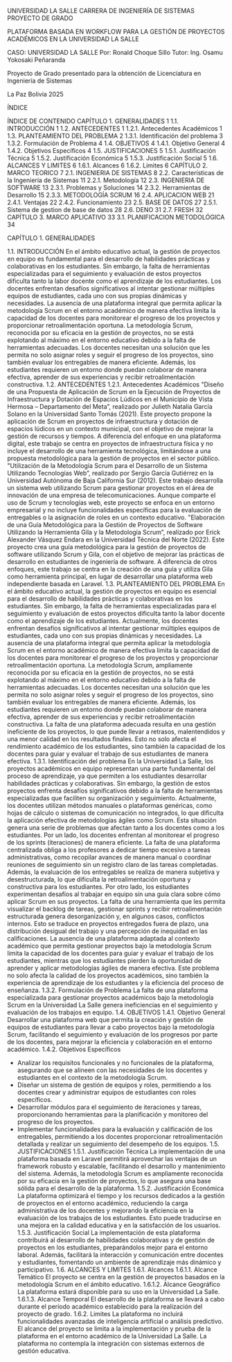 UNIVERSIDAD LA SALLE
CARRERA DE INGENIERÍA DE SISTEMAS
PROYECTO DE GRADO
 
PLATAFORMA BASADA EN WORKFLOW PARA LA GESTIÓN DE PROYECTOS ACADÉMICOS EN LA UNIVERSIDAD LA SALLE

CASO: UNIVERSIDAD LA SALLE
Por: Ronald Choque Sillo
Tutor: Ing. Osamu Yokosaki Peñaranda

Proyecto de Grado presentado para la obtención
de Licenciatura en Ingeniería de Sistemas

La Paz Bolivia
2025 
 
 








ÍNDICE
 
ÍNDICE DE CONTENIDO
CAPÍTULO 1. 	 GENERALIDADES	1
1.1.	INTRODUCCIÓN	1
1.2.	ANTECEDENTES 	1
1.2.1.	Antecedentes Académicos	1
1.3.	PLANTEAMIENTO DEL PROBLEMA	2
1.3.1.	Identificación del problema	3
1.3.2.	Formulación de Problema	4
1.4.	OBJETIVOS 	4
1.4.1.	Objetivo General	4
1.4.2.	Objetivos Específicos	4
1.5.	JUSTIFICACIONES 	5
1.5.1.	Justificación Técnica	5
1.5.2.	Justificación Económica	5
1.5.3.	Justificación Social	5
1.6.	ALCANCES Y LIMITES 	6
1.6.1.	Alcances 	6
1.6.2.	Limites	6
CAPÍTULO 2. 	 MARCO TEORICO	7
2.1.	INGENIERIA DE SISTEMAS	8
2.2.	Características de la Ingeniería de Sistemas 	11
2.2.1.	Metodología	12
2.3.	INGENIERIA DE SOFTWARE	13
2.3.1.	Problemas y Soluciones	14
2.3.2.	Herramientas de Desarrollo	15
2.3.3.	METODOLOGÍA SCRUM	16
2.4.	APLICACION WEB	21
2.4.1.	Ventajas	22
2.4.2.	Funcionamiento	23
2.5.	BASE DE DATOS	27
2.5.1.	Sistema de gestion de base de datos	28
2.6.	DENO	31
2.7.	FRESH	32
CAPÍTULO 3. 	 MARCO APLICATIVO 	33
3.1.	PLANIFICACION METODOLÓGICA 	34



 
 
 








CAPÍTULO 1. 	 GENERALIDADES

 
 
1.1.	INTRODUCCIÓN
En el ámbito educativo actual, la gestión de proyectos en equipo es fundamental para el desarrollo de habilidades prácticas y colaborativas en los estudiantes. Sin embargo, la falta de herramientas especializadas para el seguimiento y evaluación de estos proyectos dificulta tanto la labor docente como el aprendizaje de los estudiantes. Los docentes enfrentan desafíos significativos al intentar gestionar múltiples equipos de estudiantes, cada uno con sus propias dinámicas y necesidades. 
La ausencia de una plataforma integral que permita aplicar la metodología Scrum en el entorno académico de manera efectiva limita la capacidad de los docentes para monitorear el progreso de los proyectos y proporcionar retroalimentación oportuna. La metodología Scrum, reconocida por su eficacia en la gestión de proyectos, no se está explotando al máximo en el entorno educativo debido a la falta de herramientas adecuadas. Los docentes necesitan una solución que les permita no solo asignar roles y seguir el progreso de los proyectos, sino también evaluar los entregables de manera eficiente. Además, los estudiantes requieren un entorno donde puedan colaborar de manera efectiva, aprender de sus experiencias y recibir retroalimentación constructiva.
1.2.	ANTECEDENTES 
1.2.1.	Antecedentes Académicos
"Diseño de una Propuesta de Aplicación de Scrum en la Ejecución de Proyectos de Infraestructura y Dotación de Espacios Lúdicos en el Municipio de Vista Hermosa – Departamento del Meta”, realizado por Julieth Natalia García Solano en la Universidad Santo Tomás (2021). Este proyecto propone la aplicación de Scrum en proyectos de infraestructura y dotación de espacios lúdicos en un contexto municipal, con el objetivo de mejorar la gestión de recursos y tiempos. A diferencia del enfoque en una plataforma digital, este trabajo se centra en proyectos de infraestructura física y no incluye el desarrollo de una herramienta tecnológica, limitándose a una propuesta metodológica para la gestión de proyectos en el sector público. 
"Utilización de la Metodología Scrum para el Desarrollo de un Sistema Utilizando Tecnologías Web”, realizado por Sergio García Gutiérrez en la Universidad Autónoma de Baja California Sur (2012). Este trabajo desarrolla un sistema web utilizando Scrum para gestionar proyectos en el área de innovación de una empresa de telecomunicaciones. Aunque comparte el uso de Scrum y tecnologías web, este proyecto se enfoca en un entorno empresarial y no incluye funcionalidades específicas para la evaluación de entregables o la asignación de roles en un contexto educativo. 
"Elaboración de una Guía Metodológica para la Gestión de Proyectos de Software Utilizando la Herramienta Gila y la Metodología Scrum”, realizado por Erick Alexander Vásquez Endara en la Universidad Técnica del Norte (2022). Este proyecto crea una guía metodológica para la gestión de proyectos de software utilizando Scrum y Gila, con el objetivo de mejorar las prácticas de desarrollo en estudiantes de ingeniería de software. A diferencia de otros enfoques, este trabajo se centra en la creación de una guía y utiliza Gila como herramienta principal, en lugar de desarrollar una plataforma web independiente basada en Laravel.
1.3.	PLANTEAMIENTO DEL PROBLEMA
En el ámbito educativo actual, la gestión de proyectos en equipo es esencial para el desarrollo de habilidades prácticas y colaborativas en los estudiantes. Sin embargo, la falta de herramientas especializadas para el seguimiento y evaluación de estos proyectos dificulta tanto la labor docente como el aprendizaje de los estudiantes. Actualmente, los docentes enfrentan desafíos significativos al intentar gestionar múltiples equipos de estudiantes, cada uno con sus propias dinámicas y necesidades. La ausencia de una plataforma integral que permita aplicar la metodología Scrum en el entorno académico de manera efectiva limita la capacidad de los docentes para monitorear el progreso de los proyectos y proporcionar retroalimentación oportuna. 
La metodología Scrum, ampliamente reconocida por su eficacia en la gestión de proyectos, no se está explotando al máximo en el entorno educativo debido a la falta de herramientas adecuadas. Los docentes necesitan una solución que les permita no solo asignar roles y seguir el progreso de los proyectos, sino también evaluar los entregables de manera eficiente. Además, los estudiantes requieren un entorno donde puedan colaborar de manera efectiva, aprender de sus experiencias y recibir retroalimentación constructiva. 
La falta de una plataforma adecuada resulta en una gestión ineficiente de los proyectos, lo que puede llevar a retrasos, malentendidos y una menor calidad en los resultados finales. Esto no solo afecta el rendimiento académico de los estudiantes, sino también la capacidad de los docentes para guiar y evaluar el trabajo de sus estudiantes de manera efectiva.
1.3.1.	Identificación del problema
En la Universidad La Salle, los proyectos académicos en equipo representan una parte fundamental del proceso de aprendizaje, ya que permiten a los estudiantes desarrollar habilidades prácticas y colaborativas. Sin embargo, la gestión de estos proyectos enfrenta desafíos significativos debido a la falta de herramientas especializadas que faciliten su organización y seguimiento. Actualmente, los docentes utilizan métodos manuales o plataformas genéricas, como hojas de cálculo o sistemas de comunicación no integrados, lo que dificulta la aplicación efectiva de metodologías ágiles como Scrum. Esta situación genera una serie de problemas que afectan tanto a los docentes como a los estudiantes. Por un lado, los docentes enfrentan al monitorear el progreso de los sprints (iteraciones) de manera eficiente. 
La falta de una plataforma centralizada obliga a los profesores a dedicar tiempo excesivo a tareas administrativas, como recopilar avances de manera manual o coordinar reuniones de seguimiento sin un registro claro de las tareas completadas. Además, la evaluación de los entregables se realiza de manera subjetiva y desestructurada, lo que dificulta la retroalimentación oportuna y constructiva para los estudiantes. Por otro lado, los estudiantes experimentan desafíos al trabajar en equipo sin una guía clara sobre cómo aplicar Scrum en sus proyectos. La falta de una herramienta que les permita visualizar el backlog de tareas, gestionar sprints y recibir retroalimentación estructurada genera desorganización y, en algunos casos, conflictos internos. 
Esto se traduce en proyectos entregados fuera de plazo, una distribución desigual del trabajo y una percepción de inequidad en las calificaciones. La ausencia de una plataforma adaptada al contexto académico que permita gestionar proyectos bajo la metodología Scrum limita la capacidad de los docentes para guiar y evaluar el trabajo de los estudiantes, mientras que los estudiantes pierden la oportunidad de aprender y aplicar metodologías ágiles de manera efectiva. Este problema no solo afecta la calidad de los proyectos académicos, sino también la experiencia de aprendizaje de los estudiantes y la eficiencia del proceso de enseñanza.
1.3.2.	Formulación de Problema
La falta de una plataforma especializada para gestionar proyectos académicos bajo la metodología Scrum en la Universidad La Salle genera ineficiencias en el seguimiento y evaluación de los trabajos en equipo.
1.4.	OBJETIVOS 
1.4.1.	Objetivo General
Desarrollar una plataforma web que permita la creación y gestión de equipos de estudiantes para llevar a cabo proyectos bajo la metodología Scrum, facilitando el seguimiento y evaluación de los progresos por parte de los docentes, para mejorar la eficiencia y colaboración en el entorno académico.
1.4.2.	Objetivos Específicos
- Analizar los requisitos funcionales y no funcionales de la plataforma, asegurando que se alineen con las necesidades de los docentes y estudiantes en el contexto de la metodología Scrum. 
- Diseñar un sistema de gestión de equipos y roles, permitiendo a los docentes crear y administrar equipos de estudiantes con roles específicos. 
- Desarrollar módulos para el seguimiento de iteraciones y tareas, proporcionando herramientas para la planificación y monitoreo del progreso de los proyectos. 
- Implementar funcionalidades para la evaluación y calificación de los entregables, permitiendo a los docentes proporcionar retroalimentación detallada y realizar un seguimiento del desempeño de los equipos.
1.5.	JUSTIFICACIONES 
1.5.1.	Justificación Técnica
La implementación de una plataforma basada en Laravel permitirá aprovechar las ventajas de un framework robusto y escalable, facilitando el desarrollo y mantenimiento del sistema. Además, la metodología Scrum es ampliamente reconocida por su eficacia en la gestión de proyectos, lo que asegura una base sólida para el desarrollo de la plataforma.
1.5.2.	Justificación Económica
La plataforma optimizará el tiempo y los recursos dedicados a la gestión de proyectos en el entorno académico, reduciendo la carga administrativa de los docentes y mejorando la eficiencia en la evaluación de los trabajos de los estudiantes. Esto puede traducirse en una mejora en la calidad educativa y en la satisfacción de los usuarios.
1.5.3.	Justificación Social
La implementación de esta plataforma contribuirá al desarrollo de habilidades colaborativas y de gestión de proyectos en los estudiantes, preparándolos mejor para el entorno laboral. Además, facilitará la interacción y comunicación entre docentes y estudiantes, fomentando un ambiente de aprendizaje más dinámico y participativo. 
1.6.	ALCANCES Y LIMITES 
1.6.1.	Alcances 
1.6.1.1.	Alcance Temático
El proyecto se centra en la gestión de proyectos basados en la metodología Scrum en el ámbito educativo. 
1.6.1.2.	Alcance Geográfico
La plataforma estará disponible para su uso en la Universidad La Salle. 
1.6.1.3.	Alcance Temporal
El desarrollo de la plataforma se llevará a cabo durante el período académico establecido para la realización del proyecto de grado.
1.6.2.	Limites
La plataforma no incluirá funcionalidades avanzadas de inteligencia artificial o análisis predictivo. El alcance del proyecto se limita a la implementación y prueba de la plataforma en el entorno académico de la Universidad La Salle. La plataforma no contempla la integración con sistemas externos de gestión educativa. 
